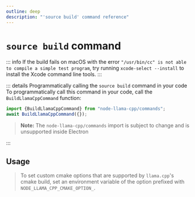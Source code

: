 ```yaml
---
outline: deep
description: "'source build' command reference"
---
```

# `source build` command

<script setup lang="ts">
import {data as docs} from "../cli.data.js";
const commandDoc = docs.source.build;
</script>

<p v-html="commandDoc.description"></p>

::: info
If the build fails on macOS with the error `"/usr/bin/cc" is not able to compile a simple test program`, try running `xcode-select --install` to install the Xcode command line tools.
:::

::: details Programmatically calling the `source build` command in your code
To programmatically call this command in your code, call the `BuildLlamaCppCommand` function:
```typescript
import {BuildLlamaCppCommand} from "node-llama-cpp/commands";
await BuildLlamaCppCommand({});
```
> **Note:** The `node-llama-cpp/commands` import is subject to change and is unsupported inside Electron

:::

## Usage
<div v-html="commandDoc.usageHtml"></div>
<div v-html="commandDoc.options"></div>


> To set custom cmake options that are supported by `llama.cpp`'s cmake build,
> set an environment variable of the option prefixed with `NODE_LLAMA_CPP_CMAKE_OPTION_`.
